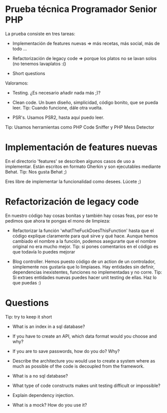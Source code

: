 Prueba técnica Programador Senior PHP
=====================================

La prueba consiste en tres tareas:

* Implementación de features nuevas => más recetas, más social, más de todo ...

* Refactorización de legacy code => porque los platos no se lavan solos (no tenemos lavaplatos :()

* Short questions

Valoramos:

* Testing. ¿Es necesario añadir nada más ;)?

* Clean code. Un buen diseño, simplicidad, código bonito, que se pueda leer. Tip: Cuando funcione, dále otra vuelta.

* PSR's. Usamos PSR2, hasta aquí puedo leer.

Tip: Usamos herramientas como PHP Code Sniffer y PHP Mess Detector

Implementación de features nuevas
=================================
En el directorio 'features' se describen algunos casos de uso a implementar.
Están escritos en formato Gherkin y son ejecutables mediante Behat.
Tip: Nos gusta Behat ;)

Eres libre de implementar la funcionalidad como desees. Lúcete ;)

Refactorización de legacy code
==============================
En nuestro código hay cosas bonitas y también hay cosas feas, por eso te pedimos que ahora te pongas el mono de limpieza:

* Refactorizar la función 'whatTheFuckDoesThisFunction' hasta que el código explique claramente para qué sirve y qué hace.
Aunque hemos cambiado el nombre a la función, podemos asegurarte que el nombre original no era mucho mejor.
Tip: si pones comentarios en el código es que todavía lo puedes mejorar

* Blog controller. Hemos puesto código de un action de un controlador, simplemente nos gustaría que lo limpiases.
Hay entidades sin definir, dependencias inexistentes, funciones no implementadas y no corre.
Tip: Si extraes entidades nuevas puedes hacer unit testing de ellas.
Haz lo que puedas :)

Questions
=========
Tip: try to keep it short

* What is an index in a sql database?

* If you have to create an API, which data format would you choose and why?

* If you are to save passwords, how do you do? Why?

* Describe the architecture you would use to create a system where as much as possible of the code is decoupled from the framework.

* What is a no sql database?

* What type of code constructs makes unit testing difficult or impossible?

* Explain dependency injection.

* What is a mock? How do you use it?

